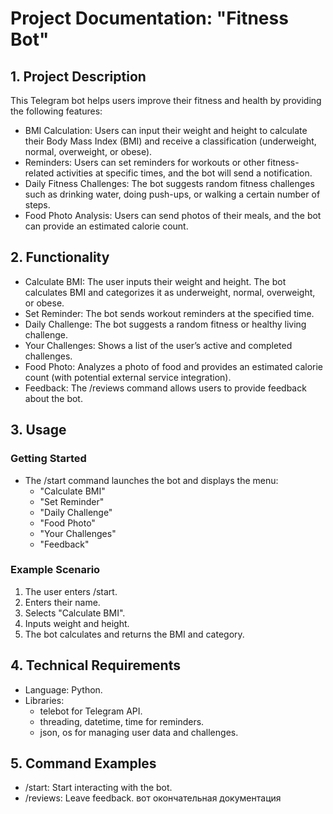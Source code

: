 # Project Documentation: "Fitness Bot"  

## 1. Project Description  
This Telegram bot helps users improve their fitness and health by providing the following features:  
- BMI Calculation: Users can input their weight and height to calculate their Body Mass Index (BMI) and receive a classification (underweight, normal, overweight, or obese).  
- Reminders: Users can set reminders for workouts or other fitness-related activities at specific times, and the bot will send a notification.  
- Daily Fitness Challenges: The bot suggests random fitness challenges such as drinking water, doing push-ups, or walking a certain number of steps.  
- Food Photo Analysis: Users can send photos of their meals, and the bot can provide an estimated calorie count.  

## 2. Functionality  
- Calculate BMI: The user inputs their weight and height. The bot calculates BMI and categorizes it as underweight, normal, overweight, or obese.  
- Set Reminder: The bot sends workout reminders at the specified time.  
- Daily Challenge: The bot suggests a random fitness or healthy living challenge.  
- Your Challenges: Shows a list of the user’s active and completed challenges.  
- Food Photo: Analyzes a photo of food and provides an estimated calorie count (with potential external service integration).  
- Feedback: The /reviews command allows users to provide feedback about the bot.  

## 3. Usage  
### Getting Started  
- The /start command launches the bot and displays the menu:  
  - "Calculate BMI"  
  - "Set Reminder"  
  - "Daily Challenge"  
  - "Food Photo"  
  - "Your Challenges"  
  - "Feedback"  

### Example Scenario  
1. The user enters /start.  
2. Enters their name.  
3. Selects "Calculate BMI".  
4. Inputs weight and height.  
5. The bot calculates and returns the BMI and category.  

## 4. Technical Requirements  
- Language: Python.  
- Libraries:  
  - telebot for Telegram API.  
  - threading, datetime, time for reminders.  
  - json, os for managing user data and challenges.  

## 5. Command Examples  
- /start: Start interacting with the bot.  
- /reviews: Leave feedback.    вот окончательная документация

